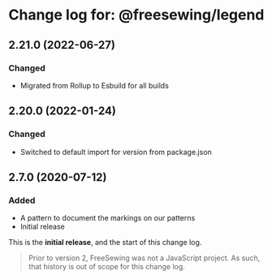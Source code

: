 # Change log for: @freesewing/legend


## 2.21.0 (2022-06-27)

### Changed

 - Migrated from Rollup to Esbuild for all builds

## 2.20.0 (2022-01-24)

### Changed

 - Switched to default import for version from package.json

## 2.7.0 (2020-07-12)

### Added

 - A pattern to document the markings on our patterns
 - Initial release


This is the **initial release**, and the start of this change log.

> Prior to version 2, FreeSewing was not a JavaScript project.
> As such, that history is out of scope for this change log.


